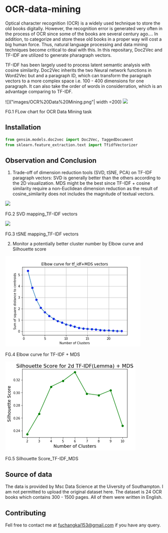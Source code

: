 # OCR-data-mining
Optical character recognition (OCR) is a widely used technique to store the old books digitally. However, the recognition error is generated very often in the process of OCR since some of the books are several century ago....
In addition, to categorize and store these old books in a proper way will cost a big human force. 
Thus, natural language processing and data mining techniques become critical to deal with this.
In this repositary, Doc2Vec and TF-IDF are utilized to generate pharagraph vectors. 

TF-IDF has been largely used to process latent semantic analysis with cosine similarity. 
Doc2Vec inherits the two Neural network functions in Word2Vec but and a paragraph ID, which can transform the paragraph vectors to a more complex space i.e. 100 - 400 dimensions for one paragraph. It can also take the order of words in considerration, which is an advantage comparing to TF-IDF. 

![]("images/OCR%20Data%20Mining.png"| width =200)
<img src="images/OCR%20Data%20Mining.png"/>

FG.1 FLow chart for OCR Data Mining task


## Installation
```python
from gensim.models.doc2vec import Doc2Vec, TaggedDocument
from sklearn.feature_extraction.text import TfidfVectorizer
```

## Observation and Conclusion
1. Trade-off of dimension reduction tools (SVD, tSNE, PCA) on TF-IDF paragraph vectors: SVD is generally better than the others according to the 2D visualization. MDS might be the best since TF-IDF + cosine similarity require a non-Euclidean dimension reduction as the result of cosine_similarity does not includes the magnitude of textual vectors.

![](images/SVD%20mapping_TF-IDF%20vectors.png|width=10)

FG.2 SVD mapping_TF-IDF vectors

![](images/tSNE%20mapping_TF-IDF%20vectors.png)

FG.3 tSNE mapping_TF-IDF vectors

2. Monitor a potentially better cluster number by Elbow curve and Silhouette score

![](image/kmeans%20clustering%20of%20tf_idf%2BMDS.png)

FG.4 Elbow curve for TF-IDF + MDS 


![](image/Silhouette%20Score_TF-IDF_MDS.png)

FG.5 Silhouette Score_TF-IDF_MDS




## Source of data
The data is provided by Msc Data Science at the Uiversity of Southampton. 
I am not permitted to upload the original dataset here.
The dataset is 24 OCR books which contains 300 - 1500 pages. 
All of them were written in English.

## Contributing 
Fell free to contact me at fuchangkai153@gmail.com if you have any query.
